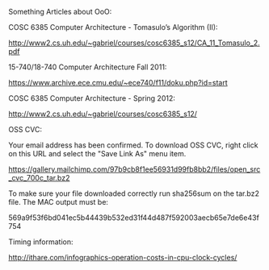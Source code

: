 
Something Articles about OoO:

COSC 6385 Computer Architecture - Tomasulo’s Algorithm (II):

http://www2.cs.uh.edu/~gabriel/courses/cosc6385_s12/CA_11_Tomasulo_2.pdf

15-740/18-740 Computer Architecture Fall 2011:

https://www.archive.ece.cmu.edu/~ece740/f11/doku.php?id=start

COSC 6385 Computer Architecture - Spring 2012:

http://www2.cs.uh.edu/~gabriel/courses/cosc6385_s12/

OSS CVC:

Your email address has been confirmed.  To download OSS CVC, right click on this URL and select the "Save Link As" menu item.

https://gallery.mailchimp.com/97b9cb8f1ee56931d99fb8bb2/files/open_src_cvc_700c_tar.bz2

To make sure your file downloaded correctly run sha256sum on the tar.bz2 file.  The MAC output must be:

569a9f53f6bd041ec5b44439b532ed31f44d487f592003aecb65e7de6e43f754


Timing information:

http://ithare.com/infographics-operation-costs-in-cpu-clock-cycles/

